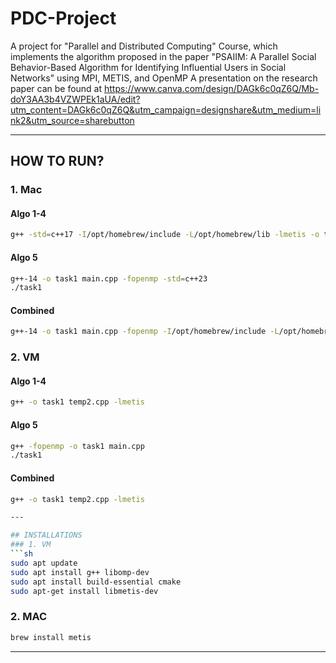# PDC-Project
A project for "Parallel and Distributed Computing" Course, which implements the algorithm proposed in the paper "PSAIIM: A Parallel Social Behavior-Based Algorithm for Identifying Influential Users in Social Networks" using MPI, METIS, and OpenMP
A presentation on the research paper can be found at https://www.canva.com/design/DAGk6c0qZ6Q/Mb-doY3AA3b4VZWPEk1aUA/edit?utm_content=DAGk6c0qZ6Q&utm_campaign=designshare&utm_medium=link2&utm_source=sharebutton

---

## HOW TO RUN?
### 1. Mac
#### Algo 1-4
```sh
g++ -std=c++17 -I/opt/homebrew/include -L/opt/homebrew/lib -lmetis -o task1 temp2.cpp
```

#### Algo 5
```sh
g++-14 -o task1 main.cpp -fopenmp -std=c++23
./task1
```

#### Combined
```sh
g++-14 -o task1 main.cpp -fopenmp -I/opt/homebrew/include -L/opt/homebrew/lib -lmetis -std=c++23
```

### 2. VM
#### Algo 1-4
```sh
g++ -o task1 temp2.cpp -lmetis
```

#### Algo 5
```sh
g++ -fopenmp -o task1 main.cpp
./task1
```

#### Combined
```sh
g++ -o task1 temp2.cpp -lmetis

---

## INSTALLATIONS
### 1. VM
```sh
sudo apt update
sudo apt install g++ libomp-dev
sudo apt install build-essential cmake
sudo apt-get install libmetis-dev
```

### 2. MAC
```sh
brew install metis
```

---